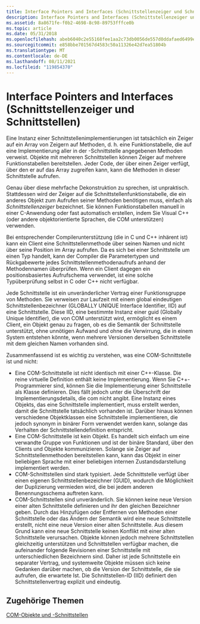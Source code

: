 ```yaml
---
title: Interface Pointers and Interfaces (Schnittstellenzeiger und Schnittstellen)
description: Interface Pointers and Interfaces (Schnittstellenzeiger und Schnittstellen)
ms.assetid: 8a8671fe-f0b2-4698-8c98-89753fffce0b
ms.topic: article
ms.date: 05/31/2018
ms.openlocfilehash: abeb6040c2e55168fee1aa2c73db0056de557d0ddafaed6499e7da048dfc56de
ms.sourcegitcommit: e858bbe701567d4583c50a11326e42d7ea51804b
ms.translationtype: MT
ms.contentlocale: de-DE
ms.lasthandoff: 08/11/2021
ms.locfileid: "119854370"
---
```

# <a name="interface-pointers-and-interfaces"></a>Interface Pointers and Interfaces (Schnittstellenzeiger und Schnittstellen)

Eine Instanz einer Schnittstellenimplementierungen ist tatsächlich ein Zeiger auf ein Array von Zeigern auf Methoden, d. h. eine Funktionstabelle, die auf eine Implementierung aller in der -Schnittstelle angegebenen Methoden verweist. Objekte mit mehreren Schnittstellen können Zeiger auf mehrere Funktionstabellen bereitstellen. Jeder Code, der über einen Zeiger verfügt, über den er auf das Array zugreifen kann, kann die Methoden in dieser Schnittstelle aufrufen.

Genau über diese mehrfache Dekonstruktion zu sprechen, ist unpraktisch. Stattdessen wird der Zeiger auf die Schnittstellenfunktionstabelle, die ein anderes Objekt zum Aufrufen seiner Methoden benötigen muss, einfach als *Schnittstellenzeiger* bezeichnet. Sie können Funktionstabellen manuell in einer C-Anwendung oder fast automatisch erstellen, indem Sie Visual C++ (oder andere objektorientierte Sprachen, die COM unterstützen) verwenden.

Bei entsprechender Compilerunterstützung (die in C und C++ inhärent ist) kann ein Client eine Schnittstellenmethode über seinen Namen und nicht über seine Position im Array aufrufen. Da es sich bei einer Schnittstelle um einen Typ handelt, kann der Compiler die Parametertypen und Rückgabewerte jedes Schnittstellenmethodenaufrufs anhand der Methodennamen überprüfen. Wenn ein Client dagegen ein positionsbasiertes Aufrufschema verwendet, ist eine solche Typüberprüfung selbst in C oder C++ nicht verfügbar.

Jede Schnittstelle ist ein unveränderlicher Vertrag einer Funktionsgruppe von Methoden. Sie verweisen zur Laufzeit mit einem global eindeutigen Schnittstellenbezeichner (GLOBALLY UNIQUE Interface Identifier, IID) auf eine Schnittstelle. Diese IID, eine bestimmte Instanz einer guid (Globally Unique Identifier), die von COM unterstützt wird, ermöglicht es einem Client, ein Objekt genau zu fragen, ob es die Semantik der Schnittstelle unterstützt, ohne unnötigen Aufwand und ohne die Verwirrung, die in einem System entstehen könnte, wenn mehrere Versionen derselben Schnittstelle mit dem gleichen Namen vorhanden sind.

Zusammenfassend ist es wichtig zu verstehen, was eine COM-Schnittstelle ist und nicht:

-   Eine COM-Schnittstelle ist nicht identisch mit einer C++-Klasse. Die reine virtuelle Definition enthält keine Implementierung. Wenn Sie C++-Programmierer sind, können Sie die Implementierung einer Schnittstelle als Klasse definieren. Dies fällt jedoch unter die Überschrift der Implementierungsdetails, die com nicht angibt. Eine Instanz eines Objekts, das eine Schnittstelle implementiert, muss erstellt werden, damit die Schnittstelle tatsächlich vorhanden ist. Darüber hinaus können verschiedene Objektklassen eine Schnittstelle implementieren, die jedoch synonym in binärer Form verwendet werden kann, solange das Verhalten der Schnittstellendefinition entspricht.
-   Eine COM-Schnittstelle ist kein Objekt. Es handelt sich einfach um eine verwandte Gruppe von Funktionen und ist der binäre Standard, über den Clients und Objekte kommunizieren. Solange sie Zeiger auf Schnittstellenmethoden bereitstellen kann, kann das Objekt in einer beliebigen Sprache mit einer beliebigen internen Zustandsdarstellung implementiert werden.
-   COM-Schnittstellen sind stark typisiert. Jede Schnittstelle verfügt über einen eigenen Schnittstellenbezeichner (GUID), wodurch die Möglichkeit der Duplizierung vermieden wird, die bei jedem anderen Benennungsschema auftreten kann.
-   COM-Schnittstellen sind unveränderlich. Sie können keine neue Version einer alten Schnittstelle definieren und ihr den gleichen Bezeichner geben. Durch das Hinzufügen oder Entfernen von Methoden einer Schnittstelle oder das Ändern der Semantik wird eine neue Schnittstelle erstellt, nicht eine neue Version einer alten Schnittstelle. Aus diesem Grund kann eine neue Schnittstelle keinen Konflikt mit einer alten Schnittstelle verursachen. Objekte können jedoch mehrere Schnittstellen gleichzeitig unterstützen und Schnittstellen verfügbar machen, die aufeinander folgende Revisionen einer Schnittstelle mit unterschiedlichen Bezeichnern sind. Daher ist jede Schnittstelle ein separater Vertrag, und systemweite Objekte müssen sich keine Gedanken darüber machen, ob die Version der Schnittstelle, die sie aufrufen, die erwartete Ist. Die Schnittstellen-ID (IID) definiert den Schnittstellenvertrag explizit und eindeutig.

## <a name="related-topics"></a>Zugehörige Themen

<dl> <dt>

[COM-Objekte und -Schnittstellen](com-objects-and-interfaces.md)
</dt> </dl>

 

 




